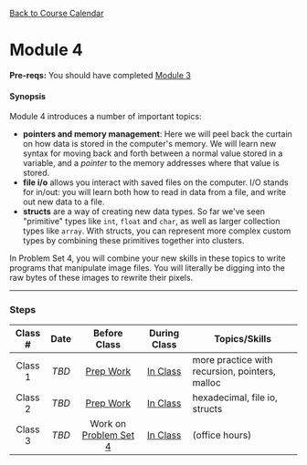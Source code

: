 [Back to Course Calendar](../../..)

# Module 4

**Pre-reqs:** You should have completed [Module 3](../../unit1-fundamentals/module3)

#### Synopsis 

Module 4 introduces a number of important topics:

* **pointers and memory management**: Here we will peel back the curtain on how data is stored in the computer's memory. We will learn new syntax for moving back and forth between a normal value stored in a variable, and a *pointer* to the memory addresses where that value is stored.
* **file i/o** allows you interact with saved files on the computer. I/O stands for in/out: you will learn both how to read in data from a file, and write out new data to a file.
* **structs** are a way of creating new data types. So far we've seen "primitive" types like `int`, `float` and `char`, as well as larger collection types like `array`. With structs, you can represent more complex custom types by combining these primitives together into clusters.

In Problem Set 4, you will combine your new skills in these topics to write programs that manipulate image files. You will literally be digging into the raw bytes of these images to rewrite their pixels.

***

### Steps

Class # | Date | Before Class | During Class | Topics/Skills
:------:|:----:|:------------:|:------------:|-----------------------|
Class 1 | *TBD* | [Prep Work](./materials/class1-prep) | [In Class](./materials/class1) | more practice with recursion, pointers, malloc
Class 2 | *TBD* | [Prep Work](./materials/class2-prep) | [In Class](./materials/class2) | hexadecimal, file io, structs
Class 3 | *TBD* | Work on [Problem Set 4](./materials/problem-set) | [In Class](./materials/class3) | (office hours)



